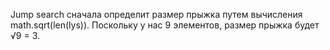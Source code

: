 Jump search сначала определит размер прыжка путем вычисления math.sqrt(len(lys)). Поскольку у нас 9 элементов, размер прыжка будет √9 = 3.